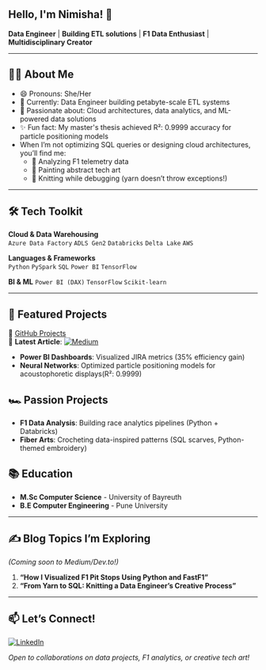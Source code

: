 ##  Hello, I'm Nimisha! 👋

**Data Engineer** | **Building ETL solutions** | **F1 Data Enthusiast** | **Multidisciplinary Creator**  

---

## 👩‍💻 About Me  
- 😄 Pronouns: She/Her
- 🔭 Currently: Data Engineer building petabyte-scale ETL systems
- 🚀 Passionate about: Cloud architectures, data analytics, and ML-powered data solutions
- ✨ Fun fact: My master's thesis achieved R²: 0.9999 accuracy for particle positioning models 
-  When I’m not optimizing SQL queries or designing cloud architectures, you’ll find me:  
   - 🏁 Analyzing F1 telemetry data   
   - 🎨 Painting abstract tech art 
   - 🧶 Knitting while debugging (yarn doesn’t throw exceptions!) 

---

## 🛠️ Tech Toolkit

**Cloud & Data Warehousing**  
`Azure Data Factory` `ADLS Gen2` `Databricks` `Delta Lake` `AWS`

**Languages & Frameworks**  
`Python` `PySpark` `SQL` `Power BI` `TensorFlow`
 
 **BI & ML**
 `Power BI (DAX)` `TensorFlow` `Scikit-learn`
 

---
## 🎨 Featured Projects
🔗 [GitHub Projects](https://github.com/nimavernekar)  
📝 **Latest Article**: [![Medium](https://img.shields.io/badge/Medium-Handling_Multi_Valued_Parameters_in_SSRS-black)](https://medium.com/@nimishavernekar/handling-multi-valued-parameters-in-ssrs-paginated-reports-with-dax-f4fe2127251a)
- **Power BI Dashboards**: Visualized JIRA metrics (35% efficiency gain)  
- **Neural Networks**: Optimized particle positioning models for acoustophoretic displays(R²: 0.9999)  

## 🏎️ Passion Projects
- **F1 Data Analysis**: Building race analytics pipelines (Python + Databricks)  
- **Fiber Arts**: Crocheting data-inspired patterns (SQL scarves, Python-themed embroidery)  

## 📚 Education
- **M.Sc Computer Science** - University of Bayreuth  
- **B.E Computer Engineering** - Pune University  

---

## ✍️ Blog Topics I’m Exploring  
*(Coming soon to Medium/Dev.to!)*  
1. **“How I Visualized F1 Pit Stops Using Python and FastF1”**  
2. **“From Yarn to SQL: Knitting a Data Engineer’s Creative Process”**  

---

## 📫 Let’s Connect!  
[![LinkedIn](https://img.shields.io/badge/LinkedIn-nimisha--vernekar-blue)](https://linkedin.com/in/nimisha-vernekar)  

*Open to collaborations on data projects, F1 analytics, or creative tech art!*  


